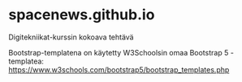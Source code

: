 # spacenews.github.io
Digitekniikat-kurssin kokoava tehtävä

Bootstrap-templatena on käytetty W3Schoolsin omaa Bootstrap 5 -templatea: https://www.w3schools.com/bootstrap5/bootstrap_templates.php